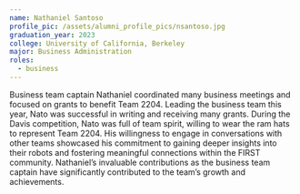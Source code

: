 ```yaml
---
name: Nathaniel Santoso
profile_pic: /assets/alumni_profile_pics/nsantoso.jpg
graduation_year: 2023
college: University of California, Berkeley
major: Business Administration
roles:
  - business
---
```

Business team captain Nathaniel coordinated many business meetings and focused on grants to benefit Team 2204. Leading the business team this year, Nato was successful in writing and receiving many grants. During the Davis competition, Nato was full of team spirit, willing to wear the ram hats to represent Team 2204. His willingness to engage in conversations with other teams showcased his commitment to gaining deeper insights into their robots and fostering meaningful connections within the FIRST community. Nathaniel’s invaluable contributions as the business team captain have significantly contributed to the team’s growth and achievements.